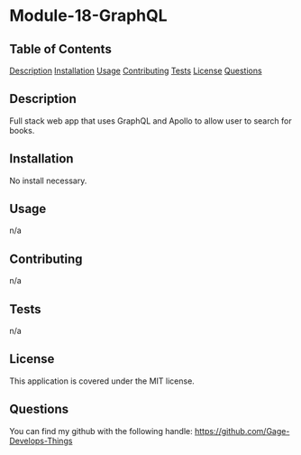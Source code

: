 # Module-18-GraphQL

## Table of Contents
[Description](#description)
[Installation](#installation)
[Usage](#usage)
[Contributing](#contributing)
[Tests](#tests)
[License](#license)
[Questions](#questions)

## Description
Full stack web app that uses GraphQL and Apollo to allow user to search for books.

## Installation
No install necessary.

## Usage
n/a

## Contributing
n/a

## Tests
n/a

## License
This application is covered under the MIT license.

## Questions
You can find my github with the following handle: https://github.com/Gage-Develops-Things  
